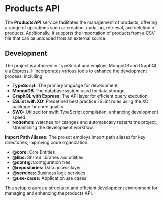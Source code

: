 # Products API

The **Products API** service facilitates the management of products, offering a range of operations such as creation, updating, retrieval, and deletion of products. Additionally, it supports the importation of products from a CSV file that can be uploaded from an external source.

## Development

The project is authored in TypeScript and employs MongoDB and GraphQL via Express. It incorporates various tools to enhance the development process, including:

- **TypeScript:** The primary language for development.
- **MongoDB:** The database system used for data storage.
- **GraphQL with Express:** The API layer for efficient query execution.
- **ESLint with XO:** Predefined best practice ESLint rules using the XO package for code quality.
- **SWC:** Utilized for swift TypeScript compilation, enhancing development speed.
- **Nodemon:** Watches for changes and automatically restarts the project, streamlining the development workflow.

**Import Path Aliases:** The project employs import path aliases for key directories, improving code organization:

- **@core:** Core Entities
- **@libs:** Shared libraries and utilities
- **@config:** Configuration files
- **@repositories:** Data access layer
- **@services:** Business logic services
- **@use-cases:** Application use cases

This setup ensures a structured and efficient development environment for managing and enhancing the products API.
